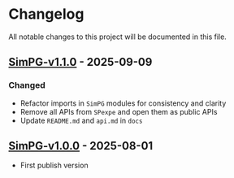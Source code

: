 # Changelog

All notable changes to this project will be documented in this file.

## [SimPG-v1.1.0] - 2025-09-09

### Changed

- Refactor imports in `SimPG` modules for consistency and clarity
- Remove all APIs from `SPexpe` and open them as public APIs
- Update `README.md` and `api.md` in `docs`

## [SimPG-v1.0.0] - 2025-08-01

- First publish version

[unreleased]: https://github.com/Serien3/SimPG/compare/v1.1.0...HEAD
[SimPG-v1.1.0]: https://github.com/Serien3/SimPG/compare/v1.0.0...v1.1.0
[SimPG-v1.0.0]: https://github.com/Serien3/SimPG/releases/tag/v1.0.0